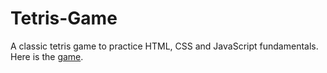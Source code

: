 # Tetris-Game

A classic tetris game to practice HTML, CSS and JavaScript fundamentals.
Here is the [game](https://samardeep-kajal.github.io/Tetris-Game/).

